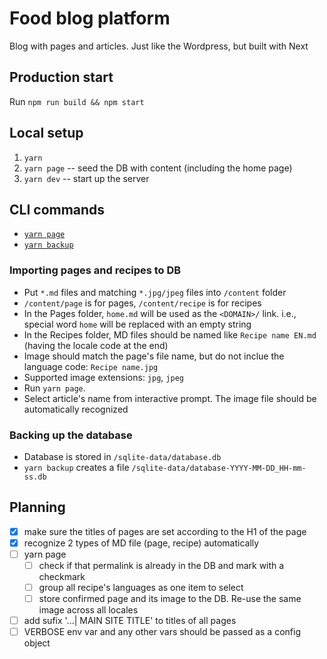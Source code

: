 # Food blog platform

Blog with pages and articles. Just like the Wordpress, but built with Next

## Production start

Run `npm run build && npm start`

## Local setup

1. `yarn`
2. `yarn page` -- seed the DB with content (including the home page)
3. `yarn dev` -- start up the server

## CLI commands

- [`yarn page`](#importing-pages-and-recipes-to-db)
- [`yarn backup`](#backing-up-the-database)

### Importing pages and recipes to DB

- Put `*.md` files and matching `*.jpg/jpeg` files into `/content` folder
- `/content/page` is for pages, `/content/recipe` is for recipes
- In the Pages folder, `home.md` will be used as the `<DOMAIN>/` link.
  i.e., special word `home` will be replaced with an empty string
- In the Recipes folder, MD files should be named like `Recipe name EN.md`
  (having the locale code at the end)
- Image should match the page's file name, but do not inclue the language code:
  `Recipe name.jpg`
- Supported image extensions: `jpg`, `jpeg`
- Run `yarn page`.
- Select article's name from interactive prompt. The image file should be automatically recognized

### Backing up the database

- Database is stored in `/sqlite-data/database.db`
- `yarn backup` creates a file `/sqlite-data/database-YYYY-MM-DD_HH-mm-ss.db`

## Planning

- [x] make sure the titles of pages are set according to the H1 of the page
- [x] recognize 2 types of MD file (page, recipe) automatically
- [ ] yarn page
    - [ ] check if that permalink is already in the DB and mark with a checkmark
    - [ ] group all recipe's languages as one item to select
    - [ ] store confirmed page and its image to the DB. Re-use the same image across all locales
- [ ] add sufix '...| MAIN SITE TITLE' to titles of all pages
- [ ] VERBOSE env var and any other vars should be passed as a config object

